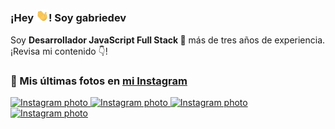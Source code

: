 <h3>¡Hey <img src="https://raw.githubusercontent.com/ABSphreak/ABSphreak/master/gifs/Hi.gif" width="20px" decondig="async">! Soy gabriedev</h3>

<p>Soy <strong>Desarrollador JavaScript Full Stack 🚀</strong> más de tres años de experiencia.<br />¡Revisa mi contenido 👇!</p>

### 📸 Mis últimas fotos en [mi Instagram](https://instagram.com/gabrie.dev)


<a href='https://instagram.com/p/C1UpuSGLQiG' target='_blank'>
  <img width='20%' src='https://instagram.fman7-1.fna.fbcdn.net/v/t51.2885-15/412513918_1325803934584302_4400498733289087214_n.jpg?stp=dst-jpg_e15&_nc_ht=instagram.fman7-1.fna.fbcdn.net&_nc_cat=106&_nc_ohc=HBJtCVYx4hgAX90AlfN&edm=APU89FABAAAA&ccb=7-5&oh=00_AfBt15StdEoBdbn_-bHTF-fRMB1A4xaeHNN56abwP-m1lw&oe=65A39B00&_nc_sid=bc0c2c' alt='Instagram photo' />
</a>
<a href='https://instagram.com/p/CzMY3lzxgmx' target='_blank'>
  <img width='20%' src='https://instagram.fman7-1.fna.fbcdn.net/v/t51.2885-15/398916226_819142863293745_2426123683154743297_n.webp?stp=dst-jpg_e35&_nc_ht=instagram.fman7-1.fna.fbcdn.net&_nc_cat=109&_nc_ohc=ufbmVLPBxdoAX8qn2zz&edm=APU89FABAAAA&ccb=7-5&oh=00_AfAWulshg8lMRABZkcfPV7KnBezL8807FwZrJcRJ9TsR1A&oe=65A42A29&_nc_sid=bc0c2c' alt='Instagram photo' />
</a>
<a href='https://instagram.com/p/CygbQv4uqxM' target='_blank'>
  <img width='20%' src='https://instagram.fman7-1.fna.fbcdn.net/v/t51.2885-15/391525959_236593062741789_5868561716480810596_n.webp?stp=dst-jpg_e35&_nc_ht=instagram.fman7-1.fna.fbcdn.net&_nc_cat=109&_nc_ohc=wGHmswIjEr0AX8mzSN7&edm=APU89FABAAAA&ccb=7-5&oh=00_AfBWDScXKUDocgaSvNgvNpGvpwH0rSViQjAv5KyZib9rQQ&oe=65A436E5&_nc_sid=bc0c2c' alt='Instagram photo' />
</a>
<a href='https://instagram.com/p/CxTmOF6vN8M' target='_blank'>
  <img width='20%' src='https://instagram.fman7-1.fna.fbcdn.net/v/t51.2885-15/378565944_323878180141713_8920720304536029091_n.jpg?stp=dst-jpg_e15&_nc_ht=instagram.fman7-1.fna.fbcdn.net&_nc_cat=109&_nc_ohc=MnsbfhS7qIYAX_lNiGa&edm=APU89FABAAAA&ccb=7-5&oh=00_AfA2QyNvdfDVPXjz8biQ437Zw6iD1Dc7TDE-NosyC4fLWw&oe=65A52358&_nc_sid=bc0c2c' alt='Instagram photo' />
</a>

